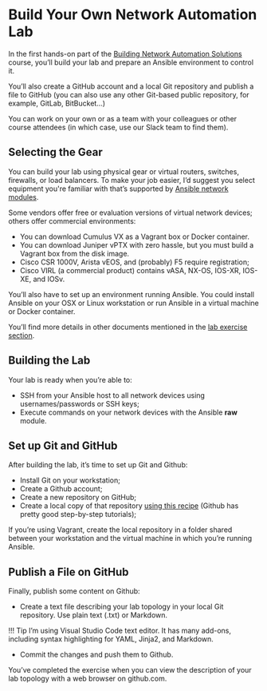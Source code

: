 # Build Your Own Network Automation Lab

In the first hands-on part of the [Building Network Automation Solutions](https://www.ipspace.net/Building_Network_Automation_Solutions) course, you’ll build your lab and prepare an Ansible environment to control it.

You’ll also create a GitHub account and a local Git repository and publish a file to GitHub (you can also use any other Git-based public repository, for example, GitLab, BitBucket...)

You can work on your own or as a team with your colleagues or other course attendees (in which case, use our Slack team to find them).

## Selecting the Gear

You can build your lab using physical gear or virtual routers, switches, firewalls, or load balancers. To make your job easier, I’d suggest you select equipment you're familiar with that’s supported by [Ansible network modules](http://docs.ansible.com/ansible/list_of_network_modules.html).

Some vendors offer free or evaluation versions of virtual network devices; others offer commercial environments:

- You can download Cumulus VX as a Vagrant box or Docker container.
- You can download Juniper vPTX with zero hassle, but you must build a Vagrant box from the disk image.
- Cisco CSR 1000V, Arista vEOS, and (probably) F5 require registration;
- Cisco VIRL (a commercial product) contains vASA, NX-OS, IOS-XR, IOS-XE, and IOSv.

You’ll also have to set up an environment running Ansible. You could install Ansible on your OSX or Linux workstation or run Ansible in a virtual machine or Docker container.

You’ll find more details in other documents mentioned in the [lab exercise section](https://my.ipspace.net/bin/list?id=NetAutSol&module=1#M1S6).

## Building the Lab

Your lab is ready when you’re able to:

- SSH from your Ansible host to all network devices using usernames/passwords or SSH keys;
- Execute commands on your network devices with the Ansible **raw** module.

## Set up Git and GitHub

After building the lab, it’s time to set up Git and Github:

- Install Git on your workstation;
- Create a Github account;
- Create a new repository on GitHub;
- Create a local copy of that repository [using this recipe](EX-Git_Recipe_Explained.md) (Github has pretty good step-by-step tutorials);

If you’re using Vagrant, create the local repository in a folder shared between your workstation and the virtual machine in which you’re running Ansible.

## Publish a File on GitHub

Finally, publish some content on Github:

- Create a text file describing your lab topology in your local Git repository. Use plain text (.txt) or Markdown.

!!! Tip
    I’m using Visual Studio Code text editor. It has many add-ons, including syntax highlighting for YAML, Jinja2, and Markdown.

-   Commit the changes and push them to Github.

You’ve completed the exercise when you can view the description of your lab topology with a web browser on github.com.
